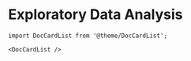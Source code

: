# Exploratory Data Analysis

```mdx-code-block
import DocCardList from '@theme/DocCardList';

<DocCardList />
```
